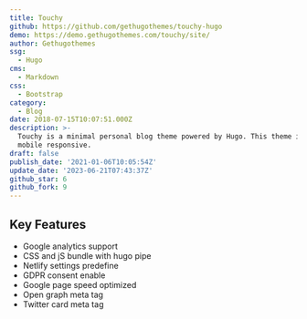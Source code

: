 ```yaml
---
title: Touchy
github: https://github.com/gethugothemes/touchy-hugo
demo: https://demo.gethugothemes.com/touchy/site/
author: Gethugothemes
ssg:
  - Hugo
cms:
  - Markdown
css:
  - Bootstrap
category:
  - Blog
date: 2018-07-15T10:07:51.000Z
description: >-
  Touchy is a minimal personal blog theme powered by Hugo. This theme is 100%
  mobile responsive.
draft: false
publish_date: '2021-01-06T10:05:54Z'
update_date: '2023-06-21T07:43:37Z'
github_star: 6
github_fork: 9
---
```


## Key Features

- Google analytics support
- CSS and jS bundle with hugo pipe
- Netlify settings predefine
- GDPR consent enable
- Google page speed optimized
- Open graph meta tag
- Twitter card meta tag
